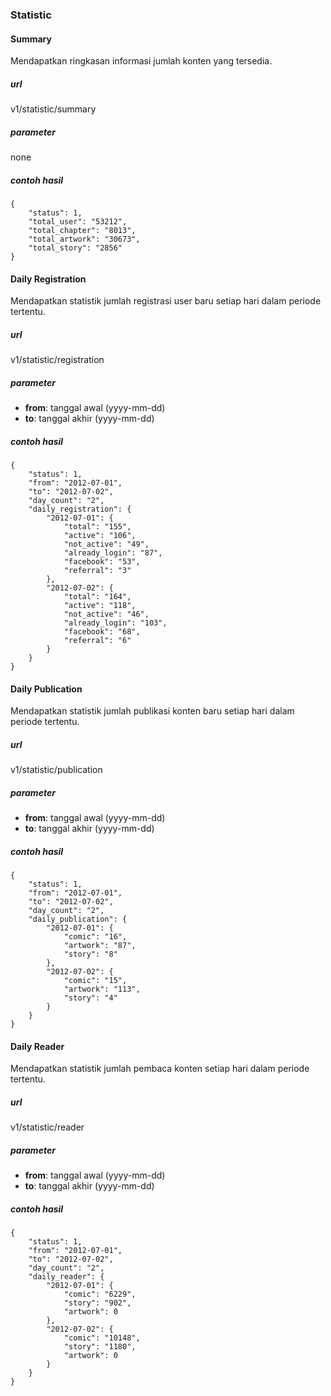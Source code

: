 ### Statistic


#### Summary
Mendapatkan ringkasan informasi jumlah konten yang tersedia.

##### url
v1/statistic/summary

##### parameter
none

##### contoh hasil
    {
        "status": 1,
        "total_user": "53212",
        "total_chapter": "8013",
        "total_artwork": "30673",
        "total_story": "2856"
    }
    
    
#### Daily Registration
Mendapatkan statistik jumlah registrasi user baru setiap hari dalam periode tertentu.

##### url
v1/statistic/registration

##### parameter
* **from**: tanggal awal (yyyy-mm-dd)
* **to**: tanggal akhir (yyyy-mm-dd)

##### contoh hasil

    {
        "status": 1,
        "from": "2012-07-01",
        "to": "2012-07-02",
        "day_count": "2",
        "daily_registration": {
            "2012-07-01": {
                "total": "155",
                "active": "106",
                "not_active": "49",
                "already_login": "87",
                "facebook": "53",
                "referral": "3"
            },
            "2012-07-02": {
                "total": "164",
                "active": "118",
                "not_active": "46",
                "already_login": "103",
                "facebook": "68",
                "referral": "6"
            }
        }
    }
    
#### Daily Publication
Mendapatkan statistik jumlah publikasi konten baru setiap hari dalam periode tertentu.

##### url
v1/statistic/publication

##### parameter
* **from**: tanggal awal (yyyy-mm-dd)
* **to**: tanggal akhir (yyyy-mm-dd)

##### contoh hasil

    {
        "status": 1,
        "from": "2012-07-01",
        "to": "2012-07-02",
        "day_count": "2",
        "daily_publication": {
            "2012-07-01": {
                "comic": "16",
                "artwork": "87",
                "story": "8"
            },
            "2012-07-02": {
                "comic": "15",
                "artwork": "113",
                "story": "4"
            }
        }
    }
    
#### Daily Reader
Mendapatkan statistik jumlah pembaca konten setiap hari dalam periode tertentu.

##### url
v1/statistic/reader

##### parameter
* **from**: tanggal awal (yyyy-mm-dd)
* **to**: tanggal akhir (yyyy-mm-dd)

##### contoh hasil

    {
        "status": 1,
        "from": "2012-07-01",
        "to": "2012-07-02",
        "day_count": "2",
        "daily_reader": {
            "2012-07-01": {
                "comic": "6229",
                "story": "902",
                "artwork": 0
            },
            "2012-07-02": {
                "comic": "10148",
                "story": "1180",
                "artwork": 0
            }
        }
    }